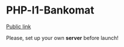 # PHP-l1-Bankomat

<a href="https://luchikross.github.io/PHP-l1-Bankomat/index.html">Public link</a>

Please, set up your own <b>server</b> before launch!
